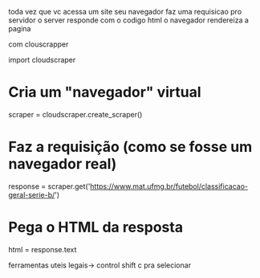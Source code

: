 toda vez que vc acessa um site
seu navegador faz uma requisicao pro servidor
o server responde com o codigo html
o navegador rendereiza a pagina

com clouscrapper

import cloudscraper

# Cria um "navegador" virtual
scraper = cloudscraper.create_scraper()

# Faz a requisição (como se fosse um navegador real)
response = scraper.get('https://www.mat.ufmg.br/futebol/classificacao-geral-serie-b/')

# Pega o HTML da resposta
html = response.text

ferramentas uteis legais-> control shift c pra selecionar

